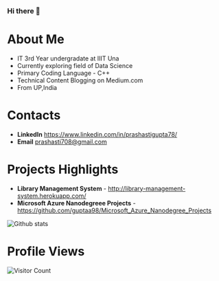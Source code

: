 ### Hi there 👋

<!--
**guptaa98/guptaa98** is a ✨ _special_ ✨ repository because its `README.md` (this file) appears on your GitHub profile.

Here are some ideas to get you started:

- 🔭 I’m currently working on ...
- 🌱 I’m currently learning - 
- 👯 I’m looking to collaborate on ...
- 🤔 I’m looking for help with ...
- 💬 Ask me about ...
- 📫 How to reach me: ...
- 😄 Pronouns: ...
- ⚡ Fun fact: ...
-->
# About Me 
* IT 3rd Year undergradate at IIIT Una
* Currently exploring field of Data Science 
* Primary Coding Language - C++
* Technical Content Blogging on Medium.com 
* From UP,India

# Contacts
* **LinkedIn** https://www.linkedin.com/in/prashastigupta78/
* **Email** prashasti708@gmail.com

# Projects Highlights
* **Library Management System** - http://library-management-system.herokuapp.com/
* **Microsoft Azure Nanodegreee Projects** - https://github.com/guptaa98/Microsoft_Azure_Nanodegree_Projects

![Github stats](https://github-readme-stats.vercel.app/api?username=guptaa98)

# Profile Views
![Visitor Count](https://profile-counter.glitch.me/guptaa98/count.svg)
